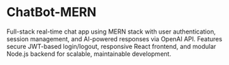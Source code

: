 # ChatBot-MERN
Full-stack real-time chat app using MERN stack with user authentication, session management, and AI-powered responses via OpenAI API. Features secure JWT-based login/logout, responsive React frontend, and modular Node.js backend for scalable, maintainable development.
